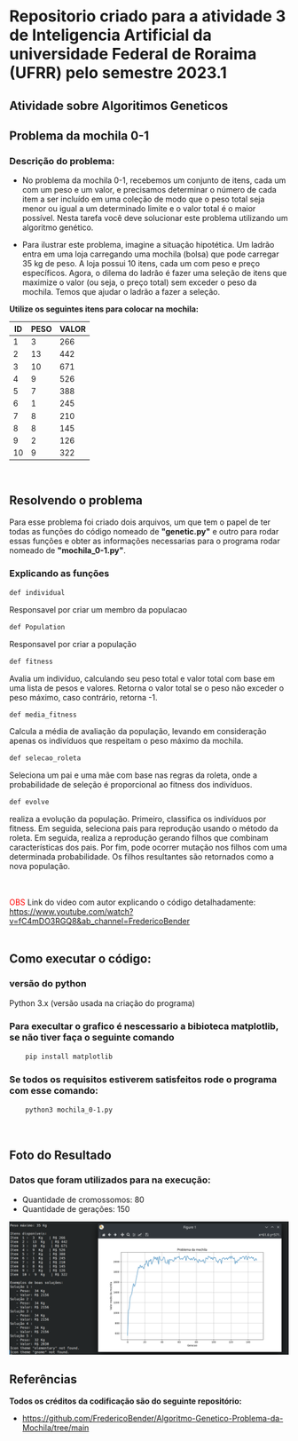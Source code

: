# Repositorio criado para a atividade 3 de Inteligencia Artificial da universidade Federal de Roraima (UFRR) pelo semestre 2023.1

##  Atividade sobre Algoritimos Geneticos

## Problema da mochila 0-1

### Descrição do problema:

-  No problema da mochila 0-1, recebemos um conjunto de itens, cada um com um peso e um valor, e precisamos determinar o número de cada item a ser incluído em uma coleção de modo que o peso total seja menor ou igual a um determinado limite e o valor total é o maior possível. Nesta tarefa você deve solucionar este problema utilizando um algoritmo genético.

- Para ilustrar este problema, imagine a situação hipotética. Um ladrão entra em uma loja carregando uma mochila (bolsa) que pode carregar 35 kg de peso. A loja possui 10 itens, cada um com peso e preço específicos. Agora, o dilema do ladrão é fazer uma seleção de itens que maximize o valor (ou seja, o preço total) sem exceder o peso da mochila. Temos que ajudar o ladrão a fazer a seleção.

**Utilize os seguintes itens para colocar na mochila:**

| ID | PESO | VALOR |
| ------ | ----- | ------|
| 1 | 3 | 266 |
| 2 | 13 | 442 |
| 3 | 10 | 671 |
| 4 | 9 | 526 |
| 5 | 7 | 388 |
| 6 | 1 | 245 |
| 7 | 8 | 210 |
| 8 | 8 | 145 |
| 9 | 2 | 126 |
| 10 | 9 | 322 |

</br>

## Resolvendo o problema

Para esse problema foi criado dois arquivos, um que tem o papel de ter todas as funções do código nomeado de **"genetic.py"** e outro para rodar essas funções e obter as informações necessarias para o programa rodar nomeado de **"mochila_0-1.py"**.
</br>

### Explicando as funções 

```bash
def individual
```
Responsavel por criar um membro da populacao


```bash
def Population
```
Responsavel por criar a população


```bash
def fitness
```
Avalia um indivíduo, calculando seu peso total e valor total com base em uma lista de pesos e valores. Retorna o valor total se o peso não exceder o peso máximo, caso contrário, retorna -1.


```bash
def media_fitness
```
Calcula a média de avaliação da população, levando em consideração apenas os indivíduos que respeitam o peso máximo da mochila.


```bash
def selecao_roleta
```
Seleciona um pai e uma mãe com base nas regras da roleta, onde a probabilidade de seleção é proporcional ao fitness dos indivíduos.


```bash
def evolve
```
realiza a evolução da população. Primeiro, classifica os indivíduos por fitness. Em seguida, seleciona pais para reprodução usando o método da roleta. Em seguida, realiza a reprodução gerando filhos que combinam características dos pais. Por fim, pode ocorrer mutação nos filhos com uma determinada probabilidade. Os filhos resultantes são retornados como a nova população.

<br><br>
<span style="color: red;">OBS </span> Link do video com autor explicando o código detalhadamente: https://www.youtube.com/watch?v=fC4mDO3RGQ8&ab_channel=FredericoBender
<br><br>

## Como executar o código:

### versão do python 

Python 3.x (versão usada na criação do programa)


### Para execultar o grafico é nescessario a bibioteca matplotlib, se não tiver faça o seguinte comando

```bash
    pip install matplotlib
```

### Se todos os requisitos estiverem satisfeitos rode o programa com esse comando: 

```bash
    python3 mochila_0-1.py
```
<br>

## Foto do Resultado

### Datos que foram utilizados para na execução:

- Quantidade de cromossomos: 80
- Quantidade de gerações: 150

![Foto do resultado](Materiais/Foto_Resultado.png)


## Referências



**Todos os créditos da codificação são do seguinte repositório:**

- https://github.com/FredericoBender/Algoritmo-Genetico-Problema-da-Mochila/tree/main